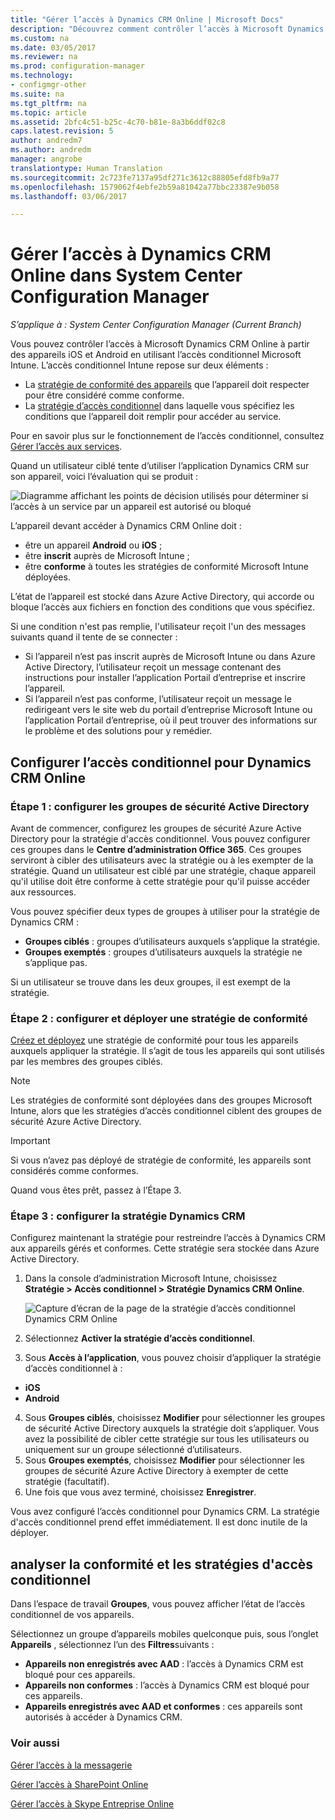 ```yaml
---
title: "Gérer l’accès à Dynamics CRM Online | Microsoft Docs"
description: "Découvrez comment contrôler l’accès à Microsoft Dynamics CRM Online à partir des appareils iOS et Android en utilisant l’accès conditionnel Microsoft Intune."
ms.custom: na
ms.date: 03/05/2017
ms.reviewer: na
ms.prod: configuration-manager
ms.technology:
- configmgr-other
ms.suite: na
ms.tgt_pltfrm: na
ms.topic: article
ms.assetid: 2bfc4c51-b25c-4c70-b81e-8a3b6ddf02c8
caps.latest.revision: 5
author: andredm7
ms.author: andredm
manager: angrobe
translationtype: Human Translation
ms.sourcegitcommit: 2c723fe7137a95df271c3612c88805efd8fb9a77
ms.openlocfilehash: 1579062f4ebfe2b59a81042a77bbc23387e9b058
ms.lasthandoff: 03/06/2017

---
```

# <a name="manage-dynamics-crm-online-access-in-system-center-configuration-manager"></a>Gérer l’accès à Dynamics CRM Online dans System Center Configuration Manager

*S’applique à : System Center Configuration Manager (Current Branch)*

Vous pouvez contrôler l’accès à Microsoft Dynamics CRM Online à partir des appareils iOS et Android en utilisant l’accès conditionnel Microsoft Intune.  L’accès conditionnel Intune repose sur deux éléments :
* La [stratégie de conformité des appareils](../../protect/deploy-use/device-compliance-policies.md) que l’appareil doit respecter pour être considéré comme conforme.
* La [stratégie d’accès conditionnel](../../protect/deploy-use/manage-access-to-services.md) dans laquelle vous spécifiez les conditions que l’appareil doit remplir pour accéder au service.

Pour en savoir plus sur le fonctionnement de l’accès conditionnel, consultez [Gérer l’accès aux services](../../protect/deploy-use/manage-access-to-services.md).


Quand un utilisateur ciblé tente d’utiliser l’application Dynamics CRM sur son appareil, voici l’évaluation qui se produit :

![Diagramme affichant les points de décision utilisés pour déterminer si l’accès à un service par un appareil est autorisé ou bloqué](media/mdm-ca-dynamics-crm-flow-diagram.png)

L’appareil devant accéder à Dynamics CRM Online doit :
* être un appareil **Android** ou **iOS** ;
* être **inscrit** auprès de Microsoft Intune ;
* être **conforme** à toutes les stratégies de conformité Microsoft Intune déployées.

L’état de l’appareil est stocké dans Azure Active Directory, qui accorde ou bloque l’accès aux fichiers en fonction des conditions que vous spécifiez.

Si une condition n'est pas remplie, l'utilisateur reçoit l'un des messages suivants quand il tente de se connecter :
* Si l’appareil n’est pas inscrit auprès de Microsoft Intune ou dans Azure Active Directory, l’utilisateur reçoit un message contenant des instructions pour installer l’application Portail d’entreprise et inscrire l’appareil.
* Si l’appareil n’est pas conforme, l’utilisateur reçoit un message le redirigeant vers le site web du portail d’entreprise Microsoft Intune ou l’application Portail d’entreprise, où il peut trouver des informations sur le problème et des solutions pour y remédier.

## <a name="configure-conditional-access-for-dynamics-crm-online"></a>Configurer l’accès conditionnel pour Dynamics CRM Online  
### <a name="step-1-configure-active-directory-security-groups"></a>Étape 1 : configurer les groupes de sécurité Active Directory

Avant de commencer, configurez les groupes de sécurité Azure Active Directory pour la stratégie d'accès conditionnel. Vous pouvez configurer ces groupes dans le **Centre d’administration Office 365**. Ces groupes serviront à cibler des utilisateurs avec la stratégie ou à les exempter de la stratégie. Quand un utilisateur est ciblé par une stratégie, chaque appareil qu'il utilise doit être conforme à cette stratégie pour qu'il puisse accéder aux ressources.

Vous pouvez spécifier deux types de groupes à utiliser pour la stratégie de Dynamics CRM :
* **Groupes ciblés** : groupes d’utilisateurs auxquels s’applique la stratégie.
* **Groupes exemptés** : groupes d’utilisateurs auxquels la stratégie ne s’applique pas.

Si un utilisateur se trouve dans les deux groupes, il est exempt de la stratégie.

### <a name="step-2-configure-and-deploy-a-compliance-policy"></a>Étape 2 : configurer et déployer une stratégie de conformité
[Créez et déployez](../../protect/deploy-use/device-compliance-policies.md) une stratégie de conformité pour tous les appareils auxquels appliquer la stratégie. Il s’agit de tous les appareils qui sont utilisés par les membres des groupes ciblés.

> [!NOTE]
> Les stratégies de conformité sont déployées dans des groupes Microsoft Intune, alors que les stratégies d’accès conditionnel ciblent des groupes de sécurité Azure Active Directory.

> [!IMPORTANT]
> Si vous n’avez pas déployé de stratégie de conformité, les appareils sont considérés comme conformes.

Quand vous êtes prêt, passez à l’Étape 3.
### <a name="step-3-configure-the-dynamics-crm-policy"></a>Étape 3 : configurer la stratégie Dynamics CRM
Configurez maintenant la stratégie pour restreindre l’accès à Dynamics CRM aux appareils gérés et conformes. Cette stratégie sera stockée dans Azure Active Directory.

1.  Dans la console d’administration Microsoft Intune, choisissez **Stratégie > Accès conditionnel > Stratégie Dynamics CRM Online**.

     ![Capture d’écran de la page de la stratégie d’accès conditionnel Dynamics CRM Online](media/mdm-ca-dynamics-crm-policy-configuration.png)

2.  Sélectionnez **Activer la stratégie d’accès conditionnel**.
3.  Sous **Accès à l’application**, vous pouvez choisir d’appliquer la stratégie d’accès conditionnel à :
  * **iOS**
  * **Android**
4.  Sous **Groupes ciblés**, choisissez **Modifier** pour sélectionner les groupes de sécurité Active Directory auxquels la stratégie doit s’appliquer. Vous avez la possibilité de cibler cette stratégie sur tous les utilisateurs ou uniquement sur un groupe sélectionné d’utilisateurs.
5.  Sous **Groupes exemptés**, choisissez **Modifier** pour sélectionner les groupes de sécurité Azure Active Directory à exempter de cette stratégie (facultatif).
6.  Une fois que vous avez terminé, choisissez **Enregistrer**.

Vous avez configuré l’accès conditionnel pour Dynamics CRM. La stratégie d'accès conditionnel prend effet immédiatement. Il est donc inutile de la déployer.
##  <a name="monitor-the-compliance-and-conditional-access-policies"></a>analyser la conformité et les stratégies d'accès conditionnel

Dans l’espace de travail **Groupes**, vous pouvez afficher l’état de l’accès conditionnel de vos appareils.

Sélectionnez un groupe d’appareils mobiles quelconque puis, sous l’onglet **Appareils** , sélectionnez l’un des **Filtres**suivants :
* **Appareils non enregistrés avec AAD** : l’accès à Dynamics CRM est bloqué pour ces appareils.
* **Appareils non conformes** : l’accès à Dynamics CRM est bloqué pour ces appareils.
* **Appareils enregistrés avec AAD et conformes** : ces appareils sont autorisés à accéder à Dynamics CRM.

###  <a name="see-also"></a>Voir aussi
[Gérer l’accès à la messagerie](../../protect/deploy-use/manage-email-access.md)

[Gérer l’accès à SharePoint Online](../../protect/deploy-use/manage-sharepoint-online-access.md)

[Gérer l’accès à Skype Entreprise Online](../../protect/deploy-use/manage-skype-for-business-online-access.md)

